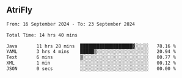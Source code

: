 ## AtriFly

<!--START_SECTION:waka-->

```txt
From: 16 September 2024 - To: 23 September 2024

Total Time: 14 hrs 40 mins

Java       11 hrs 28 mins  ███████████████████▓░░░░░   78.16 %
YAML       3 hrs 4 mins    █████▒░░░░░░░░░░░░░░░░░░░   20.94 %
Text       6 mins          ▒░░░░░░░░░░░░░░░░░░░░░░░░   00.77 %
XML        1 min           ░░░░░░░░░░░░░░░░░░░░░░░░░   00.12 %
JSON       0 secs          ░░░░░░░░░░░░░░░░░░░░░░░░░   00.00 %
```

<!--END_SECTION:waka-->

